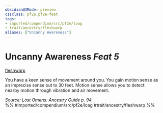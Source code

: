 ```yaml
---
obsidianUIMode: preview
cssclass: pf2e,pf2e-feat
tags:
- imported/compendium/src/pf2e/loag
- trait/ancestry/fleshwarp
aliases: ["Uncanny Awareness"]
---
```

# Uncanny Awareness  *Feat 5*  
[fleshwarp](fleshwarp-loag.md)  


You have a keen sense of movement around you. You gain motion sense as an imprecise sense out to 30 feet. Motion sense allows you to detect nearby motion through vibration and air movement.

*Source: Lost Omens: Ancestry Guide p. 94*  
%% #imported/compendium/src/pf2e/loag #trait/ancestry/fleshwarp %%